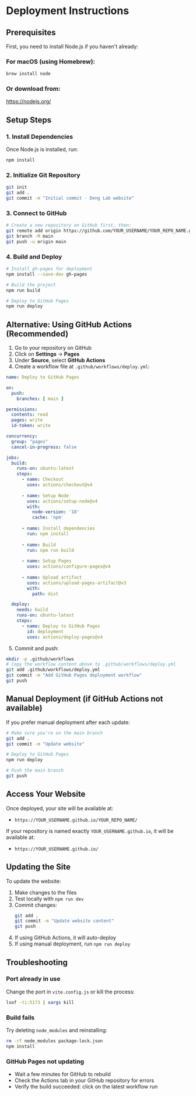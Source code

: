 # Deployment Instructions

## Prerequisites

First, you need to install Node.js if you haven't already:

### For macOS (using Homebrew):
```bash
brew install node
```

### Or download from:
https://nodejs.org/

## Setup Steps

### 1. Install Dependencies

Once Node.js is installed, run:
```bash
npm install
```

### 2. Initialize Git Repository

```bash
git init
git add .
git commit -m "Initial commit - Deng Lab website"
```

### 3. Connect to GitHub

```bash
# Create a new repository on GitHub first, then:
git remote add origin https://github.com/YOUR_USERNAME/YOUR_REPO_NAME.git
git branch -M main
git push -u origin main
```

### 4. Build and Deploy

```bash
# Install gh-pages for deployment
npm install --save-dev gh-pages

# Build the project
npm run build

# Deploy to GitHub Pages
npm run deploy
```

## Alternative: Using GitHub Actions (Recommended)

1. Go to your repository on GitHub
2. Click on **Settings** → **Pages**
3. Under **Source**, select **GitHub Actions**
4. Create a workflow file at `.github/workflows/deploy.yml`:

```yaml
name: Deploy to GitHub Pages

on:
  push:
    branches: [ main ]

permissions:
  contents: read
  pages: write
  id-token: write

concurrency:
  group: "pages"
  cancel-in-progress: false

jobs:
  build:
    runs-on: ubuntu-latest
    steps:
      - name: Checkout
        uses: actions/checkout@v4
      
      - name: Setup Node
        uses: actions/setup-node@v4
        with:
          node-version: '18'
          cache: 'npm'
      
      - name: Install dependencies
        run: npm install
      
      - name: Build
        run: npm run build
      
      - name: Setup Pages
        uses: actions/configure-pages@v4
      
      - name: Upload artifact
        uses: actions/upload-pages-artifact@v3
        with:
          path: dist

  deploy:
    needs: build
    runs-on: ubuntu-latest
    steps:
      - name: Deploy to GitHub Pages
        id: deployment
        uses: actions/deploy-pages@v4
```

5. Commit and push:
```bash
mkdir -p .github/workflows
# Copy the workflow content above to .github/workflows/deploy.yml
git add .github/workflows/deploy.yml
git commit -m "Add GitHub Pages deployment workflow"
git push
```

## Manual Deployment (if GitHub Actions not available)

If you prefer manual deployment after each update:

```bash
# Make sure you're on the main branch
git add .
git commit -m "Update website"

# Deploy to GitHub Pages
npm run deploy

# Push the main branch
git push
```

## Access Your Website

Once deployed, your site will be available at:
- `https://YOUR_USERNAME.github.io/YOUR_REPO_NAME/`

If your repository is named exactly `YOUR_USERNAME.github.io`, it will be available at:
- `https://YOUR_USERNAME.github.io/`

## Updating the Site

To update the website:

1. Make changes to the files
2. Test locally with `npm run dev`
3. Commit changes:
   ```bash
   git add .
   git commit -m "Update website content"
   git push
   ```
4. If using GitHub Actions, it will auto-deploy
5. If using manual deployment, run `npm run deploy`

## Troubleshooting

### Port already in use
Change the port in `vite.config.js` or kill the process:
```bash
lsof -ti:5173 | xargs kill
```

### Build fails
Try deleting `node_modules` and reinstalling:
```bash
rm -rf node_modules package-lock.json
npm install
```

### GitHub Pages not updating
- Wait a few minutes for GitHub to rebuild
- Check the Actions tab in your GitHub repository for errors
- Verify the build succeeded: click on the latest workflow run
